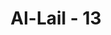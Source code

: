 ---
title: "Al-Lail - 13"
no: 13
arabic_no: ١٣
ayah: وَاِنَّ لَنَا لَلْاٰخِرَةَ وَالْاُوْلٰىۗ
translation: "dan sesungguhnya milik Kamilah akhirat dan dunia itu."
tafsir: "Allah juga pemilik alam ini, baik alam akhirat maupun alam dunia. Bila Allah pemilik segala-galanya, maka tiada jalan bagi manusia selain meminta semuanya itu kepada-Nya dengan jalan mengimani dan bertakwa kepada-Nya."
---